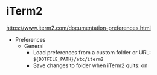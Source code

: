 # iTerm2

https://www.iterm2.com/documentation-preferences.html

- Preferences
	- General
		- Load preferences from a custom folder or URL: `${DOTFILE_PATH}/etc/iterm2`
		- Save changes to folder when iTerm2 quits: on
